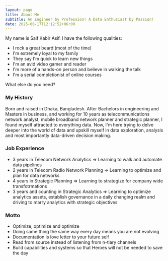 ```yaml
---
layout: page
title: About Me
subtitle: An Engineer by Profession! A Data Enthusiast by Passion!
date: 2025-06-17T12:12:52+06:00
---
```


My name is Saif Kabir Asif. I have the following qualities:

- I rock a great beard (most of the time)
- I'm extremely loyal to my family
- They say I'm quick to learn new things
- I'm an avid video gamer  and reader
- I'm more of a hands-on person and believe in walking the talk
- I'm a serial completionist of online courses

What else do you need?

### My History

Born and raised in Dhaka, Bangladesh. After Bachelors in  engineering and Masters in business,  and working for 10 years as telecommunications network analyst, mobile broadband network planner and strategic planner, I found myself attracted to everything data. Now, I'm here trying to delve deeper into the world of data and upskill myself in data exploration, analysis and most importantly data-driven decision making.

### Job Experience

- 3 years in Telecom Network Analytics => Learning to walk and automate data pipelines
- 2 years in Telecom Radio Network Planning => Learning to optimize and plan for data networks
- 4 years in Strategic Planning => Learning to strategize for company wide transfotrmations
- 3 years and counting in Strategic Analytics => Learning to optimize analytics assets, establish governance in a daily changing realm and driving to marry analytics with strategic objectives

### Motto

- Optimize, optimize and optimize
- Doing same thing the same way every day means you are not evolving
- Documentation is love letter to your future self
- Read from source instead of listening from n-tiary channels
- Build capabilities and systems so that Heroes will not be needed to save the day